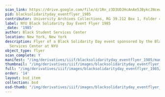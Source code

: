 ```yaml
---
scan_link: https://drive.google.com/file/d/1Rn_z3D3UDJHcAnAe5JBykcJNcewjMyWS/view?usp=sharing
pid: blacksolidarityday_eventflyer_1985
contributor: University Archives Collections, RG 39.212 Box 1, Folder 49
label: NYU Black Solidarity Day Event Flyer 1985
_date: '1985'
author: Black Student Services Center
location: New York, New York
description: Flyer of a Black Solidarity Day event sponsored by the Black Student
  Services Center at NYU
object_type: flyer
scan_complete: Y
manifest: "/img/derivatives/iiif/blacksolidarityday_eventflyer_1985/manifest.json"
thumbnail: "/img/derivatives/iiif/images/blacksolidarityday_eventflyer_1985/full/250,/0/default.jpg"
full: "/img/derivatives/iiif/images/blacksolidarityday_eventflyer_1985/full/1140,/0/default.jpg"
order: '14'
layout: bsd_item
collection: bsd
osd-thumb: "/img/derivatives/iiif/images/blacksolidarityday_eventflyer_1985/full/375,/0/default.jpg"
---
```

